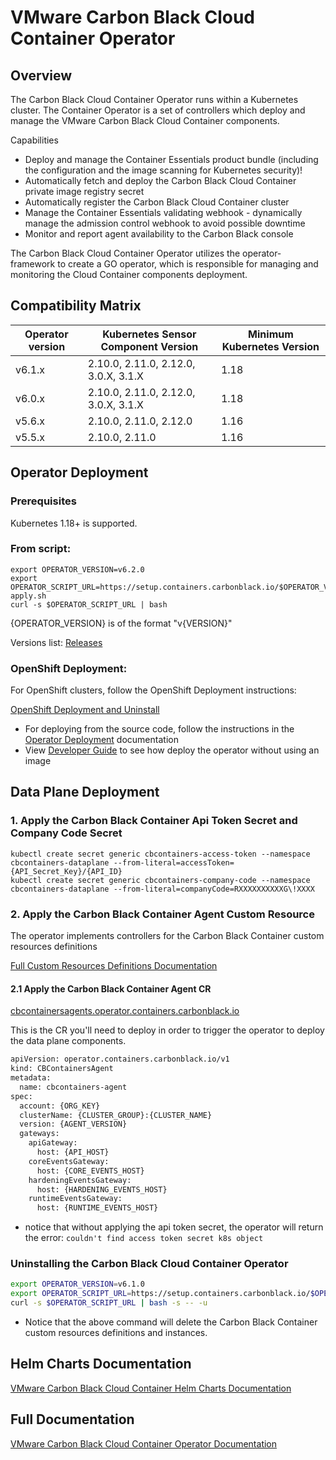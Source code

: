 # VMware Carbon Black Cloud Container Operator
## Overview 

The Carbon Black Cloud Container Operator runs within a Kubernetes cluster. The Container Operator is a set of controllers which deploy and manage the VMware Carbon Black Cloud Container components. 
 
 Capabilities
 * Deploy and manage the Container Essentials product bundle (including the configuration and the image scanning for Kubernetes security)!
 * Automatically fetch and deploy the Carbon Black Cloud Container private image registry secret
 * Automatically register the Carbon Black Cloud Container cluster
 * Manage the Container Essentials validating webhook - dynamically manage the admission control webhook to avoid possible downtime
 * Monitor and report agent availability to the Carbon Black console

The Carbon Black Cloud Container Operator utilizes the operator-framework to create a GO operator, which is responsible for managing and monitoring the Cloud Container components deployment. 

## Compatibility Matrix

| Operator version | Kubernetes Sensor Component Version  | Minimum Kubernetes Version |
|------------------|--------------------------------------|----------------------------|
| v6.1.x           | 2.10.0, 2.11.0, 2.12.0, 3.0.X, 3.1.X | 1.18                       |
| v6.0.x           | 2.10.0, 2.11.0, 2.12.0, 3.0.X, 3.1.X | 1.18                       |
| v5.6.x           | 2.10.0, 2.11.0, 2.12.0               | 1.16                       |
| v5.5.x           | 2.10.0, 2.11.0                       | 1.16                       |

## Operator Deployment

### Prerequisites
Kubernetes 1.18+ is supported.

### From script:
```
export OPERATOR_VERSION=v6.2.0
export OPERATOR_SCRIPT_URL=https://setup.containers.carbonblack.io/$OPERATOR_VERSION/operator-apply.sh
curl -s $OPERATOR_SCRIPT_URL | bash
```

{OPERATOR_VERSION} is of the format "v{VERSION}"

Versions list: [Releases](https://github.com/octarinesec/octarine-operator/releases)

### OpenShift Deployment:
For OpenShift clusters, follow the OpenShift Deployment instructions:

[OpenShift Deployment and Uninstall](docs/OpenshiftDeployment.md)


* For deploying from the source code, follow the instructions in the [Operator Deployment](docs/OperatorDeployment.md) documentation
* View [Developer Guide](docs/developers.md) to see how deploy the operator without using an image

## Data Plane Deployment

### 1. Apply the Carbon Black Container Api Token Secret and Company Code Secret

```
kubectl create secret generic cbcontainers-access-token --namespace cbcontainers-dataplane --from-literal=accessToken={API_Secret_Key}/{API_ID}
kubectl create secret generic cbcontainers-company-code --namespace cbcontainers-dataplane --from-literal=companyCode=RXXXXXXXXXXG\!XXXX
```

### 2. Apply the Carbon Black Container Agent Custom Resource

The operator implements controllers for the Carbon Black Container custom resources definitions

[Full Custom Resources Definitions Documentation](docs/crds.md)

#### 2.1 Apply the Carbon Black Container Agent CR

<u>cbcontainersagents.operator.containers.carbonblack.io</u>

This is the CR you'll need to deploy in order to trigger the operator to deploy the data plane components.

```sh
apiVersion: operator.containers.carbonblack.io/v1
kind: CBContainersAgent
metadata:
  name: cbcontainers-agent
spec:
  account: {ORG_KEY}
  clusterName: {CLUSTER_GROUP}:{CLUSTER_NAME}
  version: {AGENT_VERSION}
  gateways:
    apiGateway:
      host: {API_HOST}
    coreEventsGateway:
      host: {CORE_EVENTS_HOST}
    hardeningEventsGateway:
      host: {HARDENING_EVENTS_HOST}
    runtimeEventsGateway:
      host: {RUNTIME_EVENTS_HOST}
```

* notice that without applying the api token secret, the operator will return the error:
`couldn't find access token secret k8s object`

### Uninstalling the Carbon Black Cloud Container Operator

```sh
export OPERATOR_VERSION=v6.1.0
export OPERATOR_SCRIPT_URL=https://setup.containers.carbonblack.io/$OPERATOR_VERSION/operator-apply.sh
curl -s $OPERATOR_SCRIPT_URL | bash -s -- -u 
```

* Notice that the above command will delete the Carbon Black Container custom resources definitions and instances.

## Helm Charts Documentation
[VMware Carbon Black Cloud Container Helm Charts Documentation](charts/README.md)

## Full Documentation
[VMware Carbon Black Cloud Container Operator Documentation](docs/Main.md)
